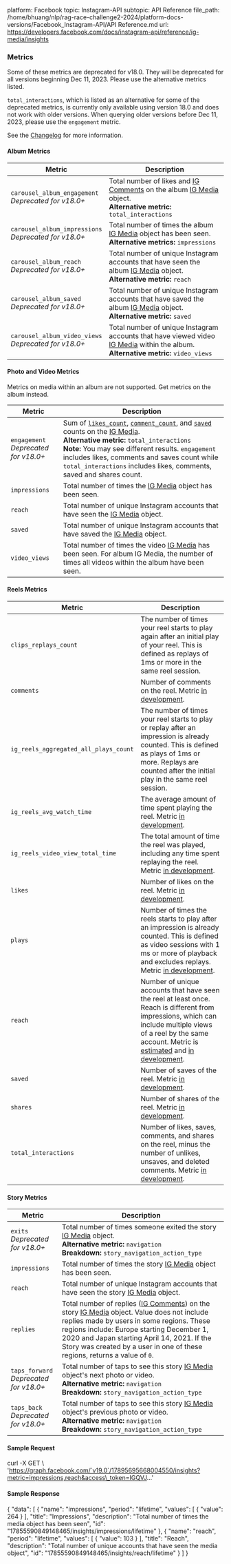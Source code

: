 platform: Facebook
topic: Instagram-API
subtopic: API Reference
file_path: /home/bhuang/nlp/rag-race-challenge2-2024/platform-docs-versions/Facebook_Instagram-API/API Reference.md
url: https://developers.facebook.com/docs/instagram-api/reference/ig-media/insights


### Metrics

Some of these metrics are deprecated for v18.0. They will be deprecated for all versions beginning Dec 11, 2023. Please use the alternative metrics listed.

`total_interactions`, which is listed as an alternative for some of the deprecated metrics, is currently only available using version 18.0 and does not work with older versions. When querying older versions before Dec 11, 2023, please use the `engagement` metric.

See the [Changelog](https://developers.facebook.com/docs/instagram-api/changelog) for more information.

#### Album Metrics

| Metric | Description |
| --- | --- |
| `carousel_album_engagement`  <br>_Deprecated for v18.0+_ | Total number of likes and [IG Comments](https://developers.facebook.com/docs/instagram-api/reference/ig-comment) on the album [IG Media](https://developers.facebook.com/docs/instagram-api/reference/ig-media) object.  <br>**Alternative metric:** `total_interactions` |
| `carousel_album_impressions`  <br>_Deprecated for v18.0+_ | Total number of times the album [IG Media](https://developers.facebook.com/docs/instagram-api/reference/ig-media) object has been seen.  <br>**Alternative metrics:** `impressions` |
| `carousel_album_reach`  <br>_Deprecated for v18.0+_ | Total number of unique Instagram accounts that have seen the album [IG Media](https://developers.facebook.com/docs/instagram-api/reference/ig-media) object.  <br>**Alternative metric:** `reach` |
| `carousel_album_saved`  <br>_Deprecated for v18.0+_ | Total number of unique Instagram accounts that have saved the album [IG Media](https://developers.facebook.com/docs/instagram-api/reference/ig-media) object.  <br>**Alternative metric:** `saved` |
| `carousel_album_video_views`  <br>_Deprecated for v18.0+_ | Total number of unique Instagram accounts that have viewed video [IG Media](https://developers.facebook.com/docs/instagram-api/reference/ig-media) within the album.  <br>**Alternative metric:** `video_views` |

#### Photo and Video Metrics

Metrics on media within an album are not supported. Get metrics on the album instead.

| Metric | Description |
| --- | --- |
| `engagement`  <br>_Deprecated for v18.0+_ | Sum of [`likes_count`](https://developers.facebook.com/docs/instagram-api/reference/ig-media#fields), [`comment_count`](https://developers.facebook.com/docs/instagram-api/reference/ig-media#fields), and [`saved`](#metrics) counts on the [IG Media](https://developers.facebook.com/docs/instagram-api/reference/ig-media).  <br>**Alternative metric:** `total_interactions`  <br>**Note:** You may see different results. `engagement` includes likes, comments and saves count while `total_interactions` includes likes, comments, saved and shares count. |
| `impressions` | Total number of times the [IG Media](https://developers.facebook.com/docs/instagram-api/reference/ig-media) object has been seen. |
| `reach` | Total number of unique Instagram accounts that have seen the [IG Media](https://developers.facebook.com/docs/instagram-api/reference/ig-media) object. |
| `saved` | Total number of unique Instagram accounts that have saved the [IG Media](https://developers.facebook.com/docs/instagram-api/reference/ig-media) object. |
| `video_views` | Total number of times the video [IG Media](https://developers.facebook.com/docs/instagram-api/reference/ig-media) has been seen. For album IG Media, the number of times all videos within the album have been seen. |

#### Reels Metrics

| Metric | Description |
| --- | --- |
| `clips_replays_count` | The number of times your reel starts to play again after an initial play of your reel. This is defined as replays of 1ms or more in the same reel session. |
| `comments` | Number of comments on the reel. Metric [in development](https://business.facebook.com/business/help/metrics-labeling). |
| `ig_reels_aggregated_all_plays_count` | The number of times your reel starts to play or replay after an impression is already counted. This is defined as plays of 1ms or more. Replays are counted after the initial play in the same reel session. |
| `ig_reels_avg_watch_time` | The average amount of time spent playing the reel. Metric [in development](https://business.facebook.com/business/help/metrics-labeling). |
| `ig_reels_video_view_total_time` | The total amount of time the reel was played, including any time spent replaying the reel. Metric [in development](https://business.facebook.com/business/help/metrics-labeling). |
| `likes` | Number of likes on the reel. Metric [in development](https://business.facebook.com/business/help/metrics-labeling). |
| `plays` | Number of times the reels starts to play after an impression is already counted. This is defined as video sessions with 1 ms or more of playback and excludes replays. Metric [in development](https://business.facebook.com/business/help/metrics-labeling). |
| `reach` | Number of unique accounts that have seen the reel at least once. Reach is different from impressions, which can include multiple views of a reel by the same account. Metric is [estimated](https://business.facebook.com/business/help/metrics-labeling) and [in development](https://business.facebook.com/business/help/metrics-labeling). |
| `saved` | Number of saves of the reel. Metric [in development](https://business.facebook.com/business/help/metrics-labeling). |
| `shares` | Number of shares of the reel. Metric [in development](https://business.facebook.com/business/help/metrics-labeling). |
| `total_interactions` | Number of likes, saves, comments, and shares on the reel, minus the number of unlikes, unsaves, and deleted comments. Metric [in development](https://business.facebook.com/business/help/metrics-labeling). |

#### Story Metrics

| Metric | Description |
| --- | --- |
| `exits`  <br>_Deprecated for v18.0+_ | Total number of times someone exited the story [IG Media](https://developers.facebook.com/docs/instagram-api/reference/ig-media) object.  <br>**Alternative metric:** `navigation`  <br>**Breakdown:** `story_navigation_action_type` |
| `impressions` | Total number of times the story [IG Media](https://developers.facebook.com/docs/instagram-api/reference/ig-media) object has been seen. |
| `reach` | Total number of unique Instagram accounts that have seen the story [IG Media](https://developers.facebook.com/docs/instagram-api/reference/ig-media) object. |
| `replies` | Total number of replies ([IG Comments](https://developers.facebook.com/docs/instagram-api/reference/ig-comment)) on the story [IG Media](https://developers.facebook.com/docs/instagram-api/reference/ig-media) object. Value does not include replies made by users in some regions. These regions include: Europe starting December 1, 2020 and Japan starting April 14, 2021. If the Story was created by a user in one of these regions, returns a value of `0`. |
| `taps_forward`  <br>_Deprecated for v18.0+_ | Total number of taps to see this story [IG Media](https://developers.facebook.com/docs/instagram-api/reference/ig-media) object's next photo or video.  <br>**Alternative metric:** `navigation`  <br>**Breakdown:** `story_navigation_action_type` |
| `taps_back`  <br>_Deprecated for v18.0+_ | Total number of taps to see this story [IG Media](https://developers.facebook.com/docs/instagram-api/reference/ig-media) object's previous photo or video.  <br>**Alternative metric:** `navigation`  <br>**Breakdown:** `story_navigation_action_type` |

#### Sample Request

curl -X GET \\
  'https://graph.facebook.com/`v19.0`/17895695668004550/insights?metric=impressions,reach&access\_token=IGQVJ...'

#### Sample Response

{
  "data": \[
    {
      "name": "impressions",
      "period": "lifetime",
      "values": \[
        {
          "value": 264
        }
      \],
      "title": "Impressions",
      "description": "Total number of times the media object has been seen",
      "id": "17855590849148465/insights/impressions/lifetime"
    },
    {
      "name": "reach",
      "period": "lifetime",
      "values": \[
        {
          "value": 103
        }
      \],
      "title": "Reach",
      "description": "Total number of unique accounts that have seen the media object",
      "id": "17855590849148465/insights/reach/lifetime"
    }
  \]
}